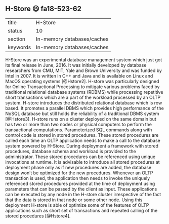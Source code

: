 ## H-Store :smiley: fa18-523-62


|          |                            |
| -------- | -------------------------- |
| title    | H-Store                    | 
| status   | 10                         |
| section  | In-memory databases/caches |
| keywords | In-memory databases/caches |



H-Store was an experimental database management system which just got its final
release in June, 2016. It was initially developed by database researchers from
CMU, MIT, Yale and Brown University and was funded by Intel in 2007. It is
written in C++ and Java and is available on Linux and MacOS operating systems
[@Hstore2]. H-store was particularly designed for Online Transactional
Processing to mitigate various problems faced by traditional relational database
systems (RDBMS) while processing repetitive short transactions which are a part
of the workload processed by an OLTP system. H-store introduces the distributed
relational database which is row based. It promotes a parallel DBMS which
provides high performance of the NoSQL database but still holds the reliability
of a traditional DBMS system [@Hstore3]. H-store runs on a cluster deployed on
the same domain but has two or more than two nodes or physical computers to
perform the transactional computations. Parameterized SQL commands along with
control code is stored in stored procedures. These stored procedures are called
each time an OLTP application needs to make a call to the database system
powered by H-Store. During deployment a framework with stored procedures,
database schema and workload is provided to the administrator. These stored
procedures can be referenced using unique invocations at runtime. It is
advisable to introduce all stored procedures at deployment phase only as if new
procedures are added, the database design won’t be optimized for the new
procedures. Whenever an OLTP transaction is used, the application then needs to
invoke the uniquely referenced stored procedures provided at the time of
deployment using parameters that can be passed by the client as input. These
applications can be executed by any node in the H-store cluster irrespective of
the fact that the data is stored in that node or some other node. Using this
deployment H-store is able of optimize some of the features of OLTP applications
such as short set of transactions and repeated calling of the stored procedures
[@Hstore4].





